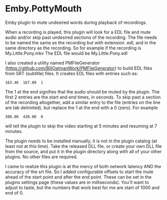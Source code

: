 # Emby.PottyMouth
Emby plugin to mute undesired words during playback of recordings.

When a recording is played, this plugin will look for a EDL file and mute audio and/or skip past undesired sections of the recording.
The file needs to be named the same as the recording but with extension .edl, and in the same directory as the recording.
So for example if the recording is
My.Little.Pony.mkv
The EDL file would be
My.Little.Pony.edl

I also created a utility named PMFileGenerator (https://github.com/BillOatmanWork/PMFileGenerator) to build EDL files from SRT (subtitle) files.
It creates EDL files with entries such as:
```
163.46	167.09	1
```

The 1 at the end signifies that the audio should be muted by the plugin. The first 2 entries are the start and end times, in seconds.
To skip past a section of the recording altogether, add a similar entry to the file (entries on the line are tab delimited), but replace the 1 at the end with a 0 (zero). For example
```
300.00  420.00  0
```

will tell the plugin to skip the video starting at 5 minutes and resuming at 7 minutes.

The plugin needs to be installed manually, it is not in the plugin catalog (at least not at this time). Take the released DLL file, or create your own DLL file from the source, and put it in the plugin directory along with all of your other plugins. No other files are required.

I came to realize this plugin is at the mercy of both network latency AND the accuracy of the srt file. So I added configurable offsets to start the mute ahead of the start point and after the end point.  These can be set in the plugins settings page (these values are in milliseconds).  You'll want to adjust to taste, but the numbers that work best for me are start of 1000 and end of 0.
